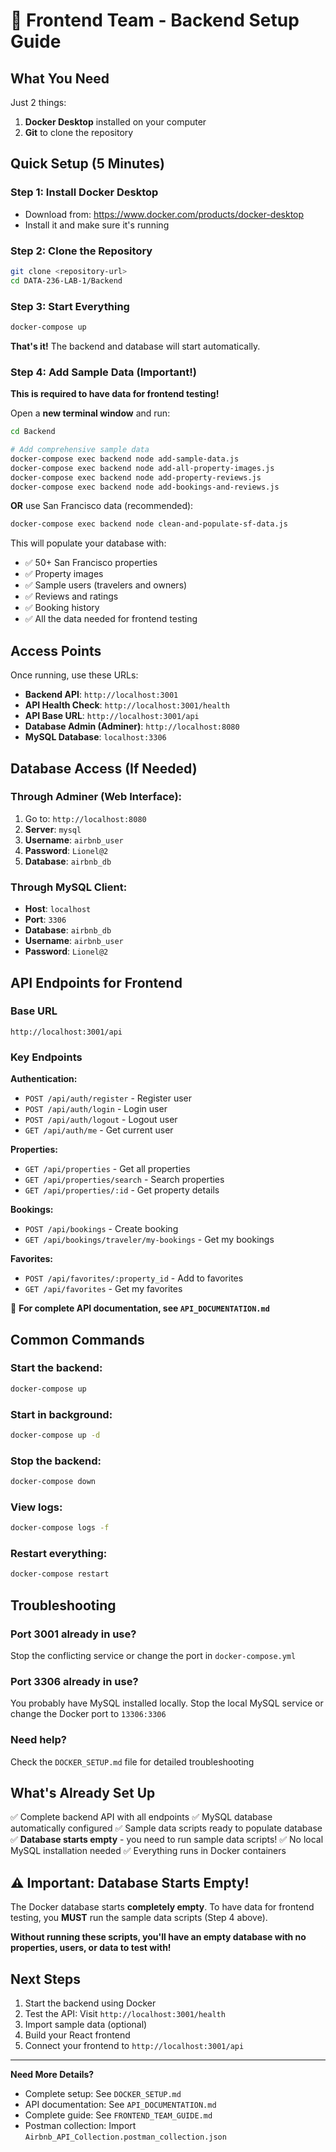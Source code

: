 # 🚀 Frontend Team - Backend Setup Guide

## What You Need

Just 2 things:
1. **Docker Desktop** installed on your computer
2. **Git** to clone the repository

## Quick Setup (5 Minutes)

### Step 1: Install Docker Desktop
- Download from: https://www.docker.com/products/docker-desktop
- Install it and make sure it's running

### Step 2: Clone the Repository
```bash
git clone <repository-url>
cd DATA-236-LAB-1/Backend
```

### Step 3: Start Everything
```bash
docker-compose up
```

**That's it!** The backend and database will start automatically.

### Step 4: Add Sample Data (Important!)
**This is required to have data for frontend testing!**

Open a **new terminal window** and run:
```bash
cd Backend

# Add comprehensive sample data
docker-compose exec backend node add-sample-data.js
docker-compose exec backend node add-all-property-images.js
docker-compose exec backend node add-property-reviews.js
docker-compose exec backend node add-bookings-and-reviews.js
```

**OR** use San Francisco data (recommended):
```bash
docker-compose exec backend node clean-and-populate-sf-data.js
```

This will populate your database with:
- ✅ 50+ San Francisco properties
- ✅ Property images
- ✅ Sample users (travelers and owners)
- ✅ Reviews and ratings
- ✅ Booking history
- ✅ All the data needed for frontend testing

## Access Points

Once running, use these URLs:

- **Backend API**: `http://localhost:3001`
- **API Health Check**: `http://localhost:3001/health`
- **API Base URL**: `http://localhost:3001/api`
- **Database Admin (Adminer)**: `http://localhost:8080`
- **MySQL Database**: `localhost:3306`

## Database Access (If Needed)

### Through Adminer (Web Interface):
1. Go to: `http://localhost:8080`
2. **Server**: `mysql`
3. **Username**: `airbnb_user`
4. **Password**: `Lionel@2`
5. **Database**: `airbnb_db`

### Through MySQL Client:
- **Host**: `localhost`
- **Port**: `3306`
- **Database**: `airbnb_db`
- **Username**: `airbnb_user`
- **Password**: `Lionel@2`

## API Endpoints for Frontend

### Base URL
```
http://localhost:3001/api
```

### Key Endpoints

**Authentication:**
- `POST /api/auth/register` - Register user
- `POST /api/auth/login` - Login user
- `POST /api/auth/logout` - Logout user
- `GET /api/auth/me` - Get current user

**Properties:**
- `GET /api/properties` - Get all properties
- `GET /api/properties/search` - Search properties
- `GET /api/properties/:id` - Get property details

**Bookings:**
- `POST /api/bookings` - Create booking
- `GET /api/bookings/traveler/my-bookings` - Get my bookings

**Favorites:**
- `POST /api/favorites/:property_id` - Add to favorites
- `GET /api/favorites` - Get my favorites

📖 **For complete API documentation, see `API_DOCUMENTATION.md`**

## Common Commands

### Start the backend:
```bash
docker-compose up
```

### Start in background:
```bash
docker-compose up -d
```

### Stop the backend:
```bash
docker-compose down
```

### View logs:
```bash
docker-compose logs -f
```

### Restart everything:
```bash
docker-compose restart
```

## Troubleshooting

### Port 3001 already in use?
Stop the conflicting service or change the port in `docker-compose.yml`

### Port 3306 already in use?
You probably have MySQL installed locally. Stop the local MySQL service or change the Docker port to `13306:3306`

### Need help?
Check the `DOCKER_SETUP.md` file for detailed troubleshooting

## What's Already Set Up

✅ Complete backend API with all endpoints
✅ MySQL database automatically configured
✅ Sample data scripts ready to populate database
✅ **Database starts empty** - you need to run sample data scripts!
✅ No local MySQL installation needed
✅ Everything runs in Docker containers

## ⚠️ Important: Database Starts Empty!

The Docker database starts **completely empty**. To have data for frontend testing, you **MUST** run the sample data scripts (Step 4 above).

**Without running these scripts, you'll have an empty database with no properties, users, or data to test with!**

## Next Steps

1. Start the backend using Docker
2. Test the API: Visit `http://localhost:3001/health`
3. Import sample data (optional)
4. Build your React frontend
5. Connect your frontend to `http://localhost:3001/api`

---

**Need More Details?**

- Complete setup: See `DOCKER_SETUP.md`
- API documentation: See `API_DOCUMENTATION.md`
- Complete guide: See `FRONTEND_TEAM_GUIDE.md`
- Postman collection: Import `Airbnb_API_Collection.postman_collection.json`
